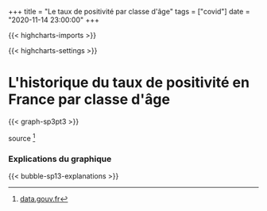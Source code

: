 +++
title = "Le taux de positivité par classe d'âge"
tags = ["covid"]
date = "2020-11-14 23:00:00"
+++


{{< highcharts-imports >}}

{{< highcharts-settings >}}

# L'historique du taux de positivité en France par classe d'âge <a name="graphique"></a>

{{< graph-sp3pt3 >}}


source [^1]

### Explications du graphique <a name="explications"></a>

{{< bubble-sp13-explanations >}}

[^1]: [data.gouv.fr](https://www.data.gouv.fr/fr/datasets/donnees-relatives-aux-resultats-des-tests-virologiques-covid-19/)